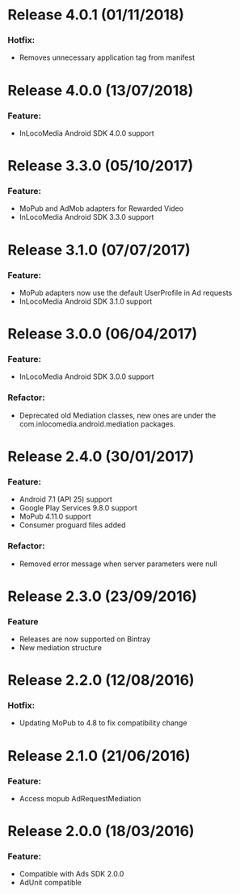 Release 4.0.1 (01/11/2018)
===
### Hotfix:
- Removes unnecessary application tag from manifest

Release 4.0.0 (13/07/2018)
===
### Feature:
- InLocoMedia Android SDK 4.0.0 support

Release 3.3.0 (05/10/2017)
===
### Feature:
- MoPub and AdMob adapters for Rewarded Video
- InLocoMedia Android SDK 3.3.0 support

Release 3.1.0 (07/07/2017)
===
### Feature:
- MoPub adapters now use the default UserProfile in Ad requests
- InLocoMedia Android SDK 3.1.0 support

Release 3.0.0 (06/04/2017)
===
### Feature:
- InLocoMedia Android SDK 3.0.0 support

### Refactor:
- Deprecated old Mediation classes, new ones are under the com.inlocomedia.android.mediation packages.

Release 2.4.0 (30/01/2017)
===
### Feature:
- Android 7.1 (API 25) support
- Google Play Services 9.8.0 support
- MoPub 4.11.0 support
- Consumer proguard files added

### Refactor:
- Removed error message when server parameters were null

Release 2.3.0 (23/09/2016)
===
### Feature
- Releases are now supported on Bintray
- New mediation structure

Release 2.2.0 (12/08/2016)
===
### Hotfix:
- Updating MoPub to 4.8 to fix compatibility change

Release 2.1.0 (21/06/2016)
===
### Feature:
- Access mopub AdRequestMediation

Release 2.0.0 (18/03/2016)
===
### Feature:
- Compatible with Ads SDK 2.0.0
- AdUnit compatible
 
